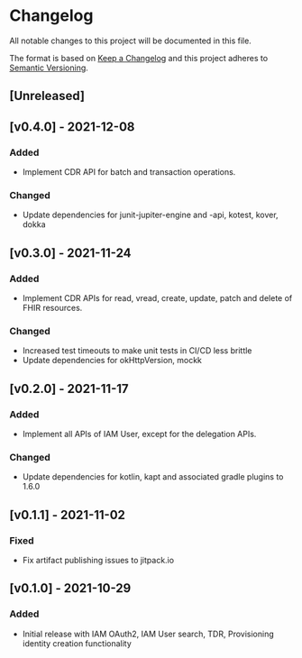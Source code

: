 # Changelog

All notable changes to this project will be documented in this file.

The format is based on [Keep a Changelog](http://keepachangelog.com/) 
and this project adheres to [Semantic Versioning](http://semver.org/).

## [Unreleased]

## [v0.4.0] - 2021-12-08
### Added
- Implement CDR API for batch and transaction operations.
### Changed
- Update dependencies for junit-jupiter-engine and -api, kotest, kover, dokka

## [v0.3.0] - 2021-11-24
### Added
- Implement CDR APIs for read, vread, create, update, patch and delete of FHIR resources.
### Changed
- Increased test timeouts to make unit tests in CI/CD less brittle
- Update dependencies for okHttpVersion, mockk

## [v0.2.0] - 2021-11-17
### Added
- Implement all APIs of IAM User, except for the delegation APIs.
### Changed
- Update dependencies for kotlin, kapt and associated gradle plugins to 1.6.0

## [v0.1.1] - 2021-11-02
### Fixed
- Fix artifact publishing issues to jitpack.io

## [v0.1.0] - 2021-10-29
### Added
- Initial release with IAM OAuth2, IAM User search, TDR, Provisioning identity creation functionality

